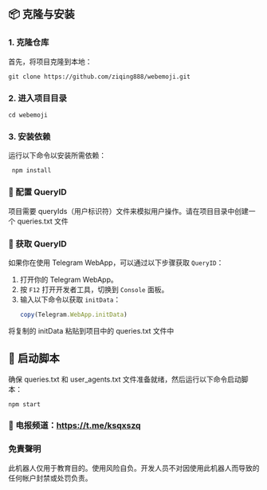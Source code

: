 ## 📦 克隆与安装
### 1. 克隆仓库
首先，将项目克隆到本地：
 ```
 git clone https://github.com/ziqing888/webemoji.git
 ```
### 2. 进入项目目录
```
cd webemoji
```
### 3. 安装依赖
运行以下命令以安装所需依赖：
```
 npm install
```
### 🔑 配置 QueryID
项目需要 queryIds（用户标识符）文件来模拟用户操作。请在项目目录中创建一个 queries.txt 文件
### 🔑 获取 QueryID

如果你在使用 Telegram WebApp，可以通过以下步骤获取 `QueryID`：

1. 打开你的 Telegram WebApp。
2. 按 `F12` 打开开发者工具，切换到 `Console` 面板。
3. 输入以下命令以获取 `initData`：
   ```javascript
   copy(Telegram.WebApp.initData)
    ```
将复制的 initData 粘贴到项目中的 queries.txt 文件中

## 🚀 启动脚本
确保 queries.txt 和 user_agents.txt 文件准备就绪，然后运行以下命令启动脚本：
 ```
npm start
 ```

### 📢 电报频道：https://t.me/ksqxszq

### 免責聲明

此机器人仅用于教育目的。使用风险自负。开发人员不对因使用此机器人而导致的任何帐户封禁或处罚负责。
